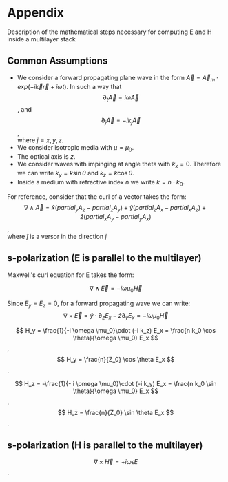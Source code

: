 # Appendix
Description of the mathematical steps necessary for computing E and H inside a multilayer stack


## Common Assumptions

 - We consider a forward propagating plane wave in the form $\vec A = \vec A_m \cdot exp(-i \vec k \vec r + i \omega t)$.
   In such a way that  
$$\partial_t \vec A = i \omega \vec A$$, and  
$$\partial_{j} \vec A = - i k_{j} \vec A$$,  
where $j=x,y,z$.
 - We consider isotropic media with $\mu = \mu_0$.
 - The optical axis is $z$.
 - We consider waves with impinging at angle theta with $k_x = 0$.
   Therefore we can write $k_y=k \sin \theta$ and $k_z=k \cos \theta$.
 - Inside a medium with refractive index $n$ we write $k = n \cdot k_0$.

For reference, consider that the curl of a vector takes the form:  
$$ \nabla  \wedge \vec A = \hat x (partial_y A_z - partial_z A_y) + \hat y (partial_z A_x - partial_x A_z)  + \hat z (partial_x A_y - partial_y A_x)  $$,  
where $\hat j$ is a versor in the direction $j$

## s-polarization (E is parallel to the multilayer) 

Maxwell's curl equation for E takes the form:

$$ \nabla \wedge \vec E = - i \omega \mu_0 \vec H $$ 

Since $E_y = E_z=0$, for a forward propagating wave we can write:  
$$ \nabla \times \vec E = \hat y \cdot \partial_z E_x - \hat z \partial_y E_x  = - i \omega \mu_0 \vec H $$

$$ H_y = \frac{1}{-i \omega \mu_0}\cdot (-i k_z) E_x = \frac{n k_0 \cos \theta}{\omega \mu_0} E_x $$,  
$$ H_y = \frac{n}{Z_0}  \cos \theta E_x $$.

$$ H_z = -\frac{1}{- i \omega \mu_0}\cdot (-i k_y) E_x = \frac{n k_0 \sin \theta}{\omega \mu_0} E_x $$,  
$$ H_z = \frac{n}{Z_0}  \sin \theta E_x $$.




## s-polarization (H is parallel to the multilayer) 

$$ \nabla \times \vec H = + i \omega \epsilon E $$.
